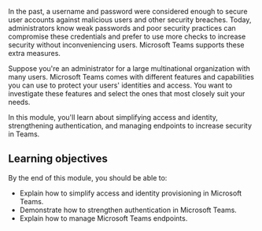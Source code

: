 In the past, a username and password were considered enough to secure user accounts against malicious users and other security breaches. Today, administrators know weak passwords and poor security practices can compromise these credentials and prefer to use more checks to increase security without inconveniencing users. Microsoft Teams supports these extra measures.

Suppose you're an administrator for a large multinational organization with many users. Microsoft Teams comes with different features and capabilities you can use to protect your users' identities and access. You want to investigate these features and select the ones that most closely suit your needs.

In this module, you'll learn about simplifying access and identity, strengthening authentication, and managing endpoints to increase security in Teams.

## Learning objectives

By the end of this module, you should be able to:

- Explain how to simplify access and identity provisioning in Microsoft Teams.
- Demonstrate how to strengthen authentication in Microsoft Teams.
- Explain how to manage Microsoft Teams endpoints.
